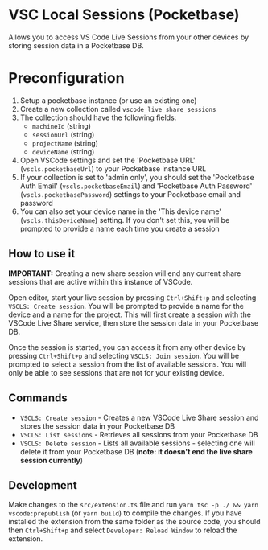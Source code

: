 # VSC Local Sessions (Pocketbase)

Allows you to access VS Code Live Sessions from your other devices by storing session data in a Pocketbase DB.

# Preconfiguration

 1. Setup a pocketbase instance (or use an existing one)
 2. Create a new collection called `vscode_live_share_sessions`
 3. The collection should have the following fields:
    - `machineId` (string)
    - `sessionUrl` (string)
    - `projectName` (string)
    - `deviceName` (string)
 4. Open VSCode settings and set the 'Pocketbase URL' (`vscls.pocketbaseUrl`) to your Pocketbase instance URL
 5. If your collection is set to 'admin only', you should set the 'Pocketbase Auth Email' (`vscls.pocketbaseEmail`) and 'Pocketbase Auth Password' (`vscls.pocketbasePassword`) settings to your Pocketbase email and password
 6. You can also set your device name in the 'This device name' (`vscls.thisDeviceName`) setting. If you don't set this, you will be prompted to provide a name each time you create a session

## How to use it

**IMPORTANT:** Creating a new share session will end any current share sessions that are active within this instance of VSCode.

Open editor, start your live session by pressing `Ctrl+Shift+p` and selecting `VSCLS: Create session`. You will be prompted to provide a name for the device and a name for the project.
This will first create a session with the VSCode Live Share service, then store the session data in your Pocketbase DB.

Once the session is started, you can access it from any other device by pressing `Ctrl+Shift+p` and selecting `VSCLS: Join session`. You will be prompted to select a session from the list of available sessions. You will only be able to see sessions that are not for your existing device.

## Commands

* `VSCLS: Create session` - Creates a new VSCode Live Share session and stores the session data in your Pocketbase DB
* `VSCLS: List sessions` - Retrieves all sessions from your Pocketbase DB
* `VSCLS: Delete session` - Lists all available sessions - selecting one will delete it from your Pocketbase DB (**note: it doesn't end the live share session currently**)

## Development

Make changes to the `src/extension.ts` file and run `yarn tsc -p ./ && yarn vscode:prepublish` (or `yarn build`) to compile the changes. If you have installed the extension from the same folder as the source code, you should then `Ctrl+Shift+p` and select `Developer: Reload Window` to reload the extension.